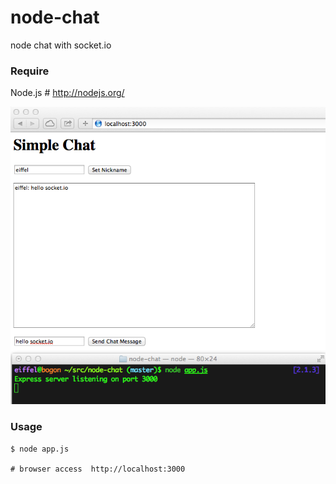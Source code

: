node-chat
=========

node chat with socket.io

### Require

Node.js # http://nodejs.org/ 

![Screen Shot](screen.png "Screen Shot")

### Usage  

	$ node app.js
	
	# browser access  http://localhost:3000 

